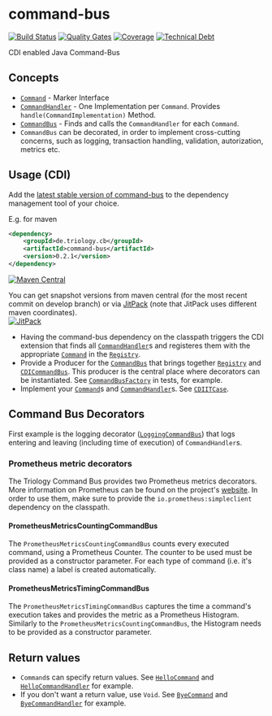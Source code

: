 # command-bus
[![Build Status](https://opensource.triology.de/jenkins/buildStatus/icon?job=triologygmbh-github/command-bus/master)](https://opensource.triology.de/jenkins/blue/organizations/jenkins/triologygmbh-github%2Fcommand-bus/branches/)
[![Quality Gates](https://sonarcloud.io/api/badges/gate?key=de.triology.cb%3Acommand-bus)](https://sonarcloud.io/dashboard?id=de.triology.cb%3Acommand-bus)
[![Coverage](https://sonarcloud.io/api/badges/measure?key=de.triology.cb%3Acommand-bus&metric=coverage)](https://sonarcloud.io/dashboard?id=de.triology.cb%3Acommand-bus)
[![Technical Debt](https://sonarcloud.io/api/badges/measure?key=de.triology.cb%3Acommand-bus&metric=sqale_debt_ratio)](https://sonarcloud.io/dashboard?id=de.triology.cb%3Acommand-bus)

CDI enabled Java Command-Bus

## Concepts

* [`Command`](src/main/java/de/triology/cb/Command.java) - Marker Interface
* [`CommandHandler`](src/main/java/de/triology/cb/CommandHandler.java) - One Implementation per `Command`. Provides `handle(CommandImplementation)` Method.
* [`CommandBus`](src/main/java/de/triology/cb/CommandBus.java) - Finds and calls the `CommandHandler` for each `Command`.
* `CommandBus` can be decorated, in order to implement cross-cutting concerns, such as logging, transaction handling, validation, autorization, metrics etc.

## Usage (CDI)

Add the [latest stable version of command-bus](http://search.maven.org/#search|gav|1|g%3A%22de.triology.cb%22%20AND%20a%3A%22command-bus%22) to the dependency management tool of your choice.

E.g. for maven

```XML
<dependency>
    <groupId>de.triology.cb</groupId>
    <artifactId>command-bus</artifactId>
    <version>0.2.1</version>
</dependency>
```
[![Maven Central](https://img.shields.io/maven-central/v/de.triology.cb/command-bus.svg)](http://search.maven.org/#search|gav|1|g%3A%22de.triology.cb%22%20AND%20a%3A%22command-bus%22)

You can get snapshot versions from maven central (for the most recent commit on develop branch) or via [JitPack](https://jitpack.io/#triologygmbh/command-bus) (note that JitPack uses different maven coordinates).  
[![JitPack](https://jitpack.io/v/triologygmbh/command-bus.svg)](https://jitpack.io/#triologygmbh/command-bus)

* Having the command-bus dependency on the classpath triggers the CDI extension that finds all [`CommandHandler`](src/main/java/de/triology/cb/CommandHandler.java)s and registeres them with the appropriate [`Command`](src/main/java/de/triology/cb/Command.java) in the [`Registry`](src/main/java/de/triology/cb/cdi/Registry.java).
* Provide a Producer for the [`CommandBus`](src/main/java/de/triology/cb/CommandBus.java) that brings together [`Registry`](src/main/java/de/triology/cb/cdi/Registry.java) and [`CDICommandBus`](src/main/java/de/triology/cb/cdi/CDICommandBus.java).
  This producer is the central place where decorators can be instantiated.
  See [`CommandBusFactory`](src/test/java/de/triology/cb/cdi/CommandBusFactory.java) in tests, for example.
* Implement your [`Command`](src/main/java/de/triology/cb/Command.java)s and [`CommandHandler`](src/main/java/de/triology/cb/CommandHandler.java)s. See [`CDIITCase`](src/test/java/de/triology/cb/cdi/CDIITCase.java).
  
## Command Bus Decorators

First example is the logging decorator ([`LoggingCommandBus`](src/main/java/de/triology/cb/decorator/LoggingCommandBus.java)) that logs entering and leaving (including time of execution) of `CommandHandler`s.

### Prometheus metric decorators
The Triology Command Bus provides two Prometheus metrics decorators. More information on Prometheus can be found on the
project's [website](https://prometheus.io).
In order to use them, make sure to provide the `io.prometheus:simpleclient` dependency on the classpath.

#### PrometheusMetricsCountingCommandBus
The `PrometheusMetricsCountingCommandBus` counts every executed command, using a Prometheus Counter. 
The counter to be used must be provided as a constructor parameter. For each type of command (i.e. it's class name) a 
label is created automatically.

#### PrometheusMetricsTimingCommandBus
The `PrometheusMetricsTimingCommandBus` captures the time a command's execution takes and provides the metric as a 
Prometheus Histogram. Similarly to the `PrometheusMetricsCountingCommandBus`, the Histogram needs to be provided as a 
constructor parameter.

## Return values

* `Command`s can specify return values. See [`HelloCommand`](src/test/java/de/triology/cb/HelloCommand.java) and  [`HelloCommandHandler`](src/test/java/de/triology/cb/HelloCommandHandler.java) for example.
* If you don't want a return value, use `Void`. See [`ByeCommand`](src/test/java/de/triology/cb/ByeCommand.java) and  [`ByeCommandHandler`](src/test/java/de/triology/cb/ByeCommandHandler.java) for example.
